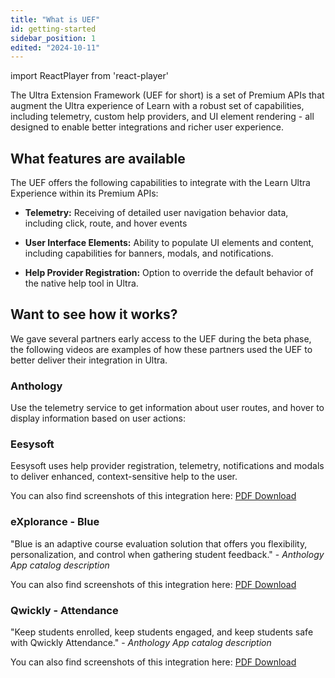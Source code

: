```yaml
---
title: "What is UEF"
id: getting-started
sidebar_position: 1
edited: "2024-10-11"
---
```


import ReactPlayer from 'react-player'

The Ultra Extension Framework (UEF for short) is a set of Premium APIs that augment the Ultra experience of Learn with a robust set of capabilities, including telemetry, custom help providers, and UI element rendering - all designed to enable better integrations and richer user experience.

## What features are available

The UEF offers the following capabilities to integrate with the Learn Ultra Experience within its Premium APIs:

- **Telemetry:** Receiving of detailed user navigation behavior data, including click, route, and hover events

- **User Interface Elements:** Ability to populate UI elements and content, including capabilities for banners, modals, and notifications.

- **Help Provider Registration:** Option to override the default behavior of the native help tool in Ultra.

## Want to see how it works?

We gave several partners early access to the UEF during the beta phase, the following videos are examples of how these partners used the UEF to better deliver their integration in Ultra.

### Anthology

Use the telemetry service to get information about user routes, and hover to display information based on user actions:

<ReactPlayer url="https://www.youtube-nocookie.com/embed/rnMsvVo6xOA?si=kYSuvWFT4pxWd5Bm" controls playback={false}/>

### Eesysoft

Eesysoft uses help provider registration, telemetry, notifications and modals to deliver enhanced, context-sensitive help to the user.

<ReactPlayer url="https://www.youtube-nocookie.com/embed/OKJWiddjJws?si=0M0rGEgp5KitKnUv" controls playback={false}/>

You can also find screenshots of this integration here: [PDF Download](/assets/files/EesySoftUEFscreenshots.pdf)

### eXplorance - Blue

"Blue is an adaptive course evaluation solution that offers you flexibility, personalization, and control when gathering student feedback." - _Anthology App catalog description_

<ReactPlayer url="https://www.youtube-nocookie.com/embed/WuH-QpkFyqA?si=IXMNY5_HUVq6Mh-b" controls playback={false}/>

You can also find screenshots of this integration here: [PDF Download](/assets/files/ExploranceUEFscreenshots.pdf)

### Qwickly - Attendance

"Keep students enrolled, keep students engaged, and keep students safe with Qwickly Attendance." - _Anthology App catalog description_

<ReactPlayer url="https://vimeo.com/432279170/4b30aed978" controls playback={false}/>

You can also find screenshots of this integration here: [PDF Download](/assets/files/QwicklyUEFscreenshots.pdf)
